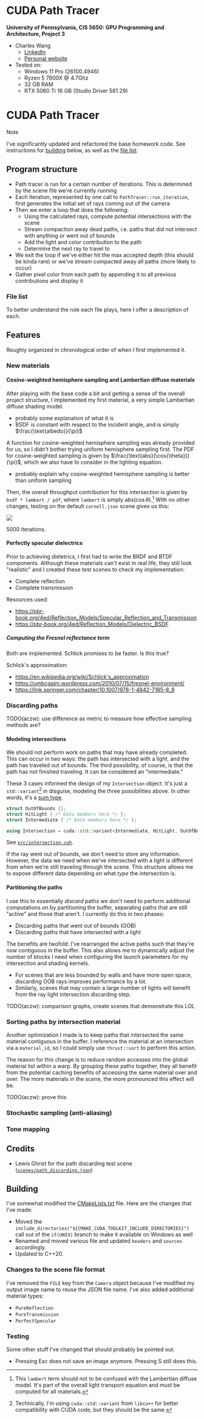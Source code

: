 CUDA Path Tracer
================

**University of Pennsylvania, CIS 5650: GPU Programming and Architecture, Project 3**

* Charles Wang
  * [LinkedIn](https://linkedin.com/in/zwcharl)
  * [Personal website](https://charleszw.com)
* Tested on:
  * Windows 11 Pro (26100.4946)
  * Ryzen 5 7600X @ 4.7Ghz
  * 32 GB RAM
  * RTX 5060 Ti 16 GB (Studio Driver 581.29)

# CUDA Path Tracer

> [!NOTE]
> I've significantly updated and refactored the base homework code. See instructions for [building](#building) below, as well as the [file list](#file-list).

## Program structure

- Path tracer is run for a certain number of iterations. This is determined by the scene file we're currently running
- Each iteration, represented by one call to `PathTracer::run_iteration`, first generates the initial set of rays coming out of the camera
- Then we enter a loop that does the following:
  - Using the calculated rays, compute potential intersections with the scene
  - Stream compaction away dead paths, i.e. paths that did not intersect with anything or went out of bounds
  - Add the light and color contribution to the path
  - Determine the next ray to travel to
- We exit the loop if we've either hit the max accepted depth (this should be kinda rare) or we've stream compacted away all paths (more likely to occur)
- Gather pixel color from each path by appending it to all previous contributions and display it

### File list

To better understand the role each file plays, here I offer a description of each.

## Features

Roughly organized in chronological order of when I first implemented it.

### New materials

#### Cosine-weighted hemisphere sampling and Lambertian diffuse materials

After playing with the base code a bit and getting a sense of the overall project structure, I implemented my first material, a very simple Lambertian diffuse shading model.

- probably some explanation of what it is
- BSDF is constant with respect to the incident angle, and is simply $\frac{\text{albedo}}{\pi}$

A function for cosine-weighted hemisphere sampling was already provided for us, so I didn't bother trying uniform hemisphere sampling first. The PDF for cosine-weighted sampling is given by $\frac{\text{abs}(\cos{\theta})}{\pi}$, which we also have to consider in the lighting equation.

- probably explain why cosine-weighted hemisphere sampling is better than uniform sampling

Then, the overall throughput contribution for this intersection is given by `bsdf * lambert / pdf`, where `lambert` is simply $\text{abs}(\cos{\theta})$.[^1] With no other changes, testing on the default `cornell.json` scene gives us this:

![](renders/lambertian_cosine_weighted/cornell.2025-09-23_00-38-16z.5000samp.png)

5000 iterations.

#### Perfectly specular dielectrics

Prior to achieving dieletrics, I first had to write the BRDF and BTDF components. Although these materials can't exist in real life, they still look "realistic" and I created these test scenes to check my implementation:

- Complete reflection
- Complete transmission

Resources used:

- https://pbr-book.org/4ed/Reflection_Models/Specular_Reflection_and_Transmission
- https://pbr-book.org/4ed/Reflection_Models/Dielectric_BSDF

##### Computing the Fresnel reflectance term

Both are implemented. Schlick promises to be faster. Is this true?

Schlick's approximation:

- https://en.wikipedia.org/wiki/Schlick's_approximation
- https://umbcgaim.wordpress.com/2010/07/15/fresnel-environment/
- https://link.springer.com/chapter/10.1007/978-1-4842-7185-8_9

### Discarding paths

TODO(aczw): use difference as metric to measure how effective sampling methods are?

#### Modeling intersections

We should not perform work on paths that may have already completed. This can occur in two ways: the path has intersected with a light, and the path has traveled out of bounds. The third possibility, of course, is that the path has not finished traveling. It can be considered an "intermediate." 

These 3 cases informed the design of my `Intersection` object. It's just a `std::variant`[^2] in disguise, modeling the three possibilities above. In other words, it's a [sum type](https://en.wikipedia.org/wiki/Tagged_union).

```cpp
struct OutOfBounds {};
struct HitLight { /* Data members here */ };
struct Intermediate { /* Data members here */ };

using Intersection = cuda::std::variant<Intermediate, HitLight, OutOfBounds>;
```

See [`src/intersection.cuh`](src/intersection.cuh).

If the ray went out of bounds, we don't need to store any information. However, the data we need when we've intersected with a light is different from when we're still traveling through the scene. This structure allows me to expose different data depending on what *type* the intersection is.

#### Partitioning the paths

I use this to essentially *discard* paths we don't need to perform additional computations on by partitioning the buffer, separating paths that are still "active" and those that aren't. I currently do this in two phases:

- Discarding paths that went out of bounds (OOB)
- Discarding paths that have intersected with a light

The benefits are twofold: I've rearranged the active paths such that they're now contiguous in the buffer. This also allows me to dynamically adjust the number of blocks I need when configuring the launch parameters for my intersection and shading kernels.

- For scenes that are less bounded by walls and have more open space, discarding OOB rays improves performance by a lot.
- Similarly, scenes that may contain a large number of lights will benefit from the ray light intersection discarding step.

TODO(aczw): comparison graphs, create scenes that demonstrate this LOL

### Sorting paths by intersection material

Another optimization I made is to keep paths that intersected the same material contiguous in the buffer. I reference the material at an intersection via a `material_id`, so I could simply use `thrust::sort` to perform this action.

The reason for this change is to reduce random accesses into the global material list within a warp. By grouping these paths together, they all benefit from the potential caching benefits of accessing the same material over and over. The more materials in the scene, the more pronounced this effect will be.

TODO(aczw): prove this

### Stochastic sampling (anti-aliasing)

### Tone mapping

## Credits

- Lewis Ghrist for the path discarding test scene ([`scenes/path_discarding.json`](scenes/path_discarding.json))

## Building

I've somewhat modified the [CMakeLists.txt](CMakeLists.txt) file. Here are the changes that I've made:

- Moved the `include_directories("${CMAKE_CUDA_TOOLKIT_INCLUDE_DIRECTORIES}")` call out of the `if(UNIX)` branch to make it available on Windows as well
- Renamed and moved various file and updated `headers` and `sources` accordingly.
- Updated to C++20.

### Changes to the scene file format

I've removed the `FILE` key from the `Camera` object because I've modified my output image name to reuse the JSON file name. I've also added additional material types:

- `PureReflection`
- `PureTransmission`
- `PerfectSpecular`

### Testing

Some other stuff I've changed that should probably be pointed out:

- Pressing Esc does not save an image anymore. Pressing S still does this.

[^1]: This `lambert` term should not to be confused with the Lambertian diffuse model. It's part of the overall light transport equation and must be computed for all materials.
[^2]: Technically, I'm using `cuda::std::variant` from `libcu++` for better compatibility with CUDA code, but they should be the same.